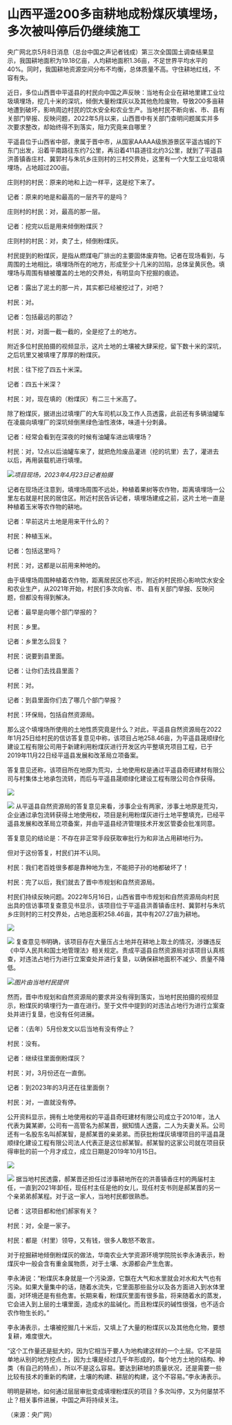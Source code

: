 # 山西平遥200多亩耕地成粉煤灰填埋场，多次被叫停后仍继续施工

央广网北京5月8日消息（总台中国之声记者钱成）第三次全国国土调查结果显示，我国耕地面积为19.18亿亩，人均耕地面积1.36亩，不足世界平均水平的40%。同时，我国耕地资源空间分布不均衡，总体质量不高。守住耕地红线，不容有失。

近日，多位山西晋中平遥县的村民向中国之声反映：当地有企业在耕地里建工业垃圾填埋场，挖几十米的深坑，倾倒大量粉煤灰以及其他危险废物，导致200多亩耕地遭到破坏，影响周边村民的饮水安全和农业生产。当地村民不断向省、市、县有关部门举报、反映问题，2022年5月以来，山西晋中有关部门查明问题属实并多次要求整改，却始终得不到落实，阻力究竟来自哪里？

平遥县位于山西省中部，隶属于晋中市，从国家AAAAA级旅游景区平遥古城的下东门出发，沿着平南路往东约7公里，再沿着411县道往北约3公里，就到了平遥县洪善镇香庄村、冀郭村与朱坑乡庄则村的三村交界处，这里有一个大型工业垃圾填埋场，占地超过200亩。

庄则村的村民：原来的地和上边一样平，这是挖下来了。

记者：原来的地是和最高的一层齐平的是吗？

庄则村的村民：对，最高的那一层。

记者：挖完以后是用来倾倒粉煤灰？

庄则村的村民：对，卖了土，倾倒粉煤灰。

村民提到的粉煤灰，是指从燃煤电厂排出的主要固体废弃物。记者在现场看到，与周围的土地相比，填埋场所在的地方，形成至少十几米的凹陷，总体呈黄灰色。填埋场与周围有植被覆盖的土地的交界处，有明显向下挖掘的痕迹。

记者：露出了泥土的那一片，其实都已经被挖过了，对吧？

村民：对。

记者：包括最远的那边？

村民：对，对面一截一截的，全是挖了土的地方。

附近多位村民拍摄的视频显示，这片土地的土壤被大肆采挖，留下数十米的深坑，之后坑里又被填埋了厚厚的粉煤灰。

村民：往下挖了四五十米深。

记者：四五十米深？

村民：对，现在填的（粉煤灰）有二三十米高了。

除了粉煤灰，据进出过填埋厂的大车司机以及工作人员透露，此前还有多辆油罐车在凌晨向填埋厂的深坑倾倒黑绿色油性液体，味道十分刺鼻。

记者：经常会看到在深夜的时候有油罐车进出填埋场？

村民：对，12点以后油罐车来了，就把危险废品灌进（挖的坑里）去了，灌进去以后，再用装载机进行填埋。

![](https://inews.gtimg.com/om_bt/Ogr-gdAiUb6ZN2MWSlTQfMoDaW8mz8FBOn3JGm-QR9r5kAA/1000)_项目现场，2023年4月23日记者拍摄_

记者在现场还注意到，填埋场周围不远处，种植着果树等农作物，距离填埋场一公里左右就是村民的居住区。附近村民告诉记者，填埋场建成之前，这片土地一直是种植着玉米等农作物的耕地。

记者：早前这片土地是用来干什么的？

村民：种植玉米。

记者：包括这里吗？

村民：对，这都是以前用来种地的。

由于填埋场周围种植着农作物，距离居民区也不远，附近的村民担心影响饮水安全和农业生产，从2021年开始，村民们多次向省、市、县有关部门举报、反映问题，但都没有得到解决。

记者：最早是向哪个部门举报的？

村民：乡里。

记者：乡里怎么回复？

村民：说要到县里面。

记者：让你们去找县里面？

村民：对。

记者：到县里面你们去了哪几个部门举报？

村民：环保局，包括自然资源局。

那么这个填埋场所使用的土地性质究竟是什么？对此，平遥县自然资源局在2022年1月25日给村民的信访答复意见中称，该项目占地258.46亩，为平遥县晟顺绿化建设工程有限公司用于新建利用粉煤灰进行开发区内平整填充项目工程，已于2019年11月22日经平遥县发展和改革局立项备案。

答复意见还称，该项目所在地原为荒沟，土地使用权是通过平遥县奇旺建材有限公司与村集体土地承包流转，而后与平遥县晟顺绿化建设工程有限公司合作获得。

![](https://inews.gtimg.com/om_bt/OaaUi6_-fu2ls3h9ZJarLbsWFNIzTNZYEzVa4eSwQJ5GIAA/1000)

![](https://inews.gtimg.com/om_bt/OvimBsCwAYI_N6K2ppzL3yLLJtaHBycjEEv3TQ-2DgZa8AA/1000)
从平遥县自然资源局的答复意见来看，涉事企业有两家，涉事土地原是荒沟，企业通过承包流转获得土地使用权，项目是利用粉煤灰进行土地平整填充，已经平遥县发展和改革局立项备案，并由平遥县经济管理技术开发区管委会批准同意。

答复意见的结论是：不存在非正常手段获取审批行为和非法占用耕地行为。

但对于这份答复，村民们并不认同。

村民：我们老百姓很多都是靠种地为生，不能把子孙的地都破坏了！

村民：完了以后，我们就去了晋中市规划和自然资源局。

村民们持续反映问题。2022年5月16日，山西省晋中市规划和自然资源局向村民出具的信访事项复查意见书显示，该项目位于平遥县洪善镇香庄村、冀郭村与朱坑乡庄则村的三村交界处，占地总面积258.46亩，其中有207.27亩为耕地。

![](https://inews.gtimg.com/om_bt/ON-OAoSq1gkHtpcKwObYpHVmSP9-HVdCQQPM93YCqy-k4AA/1000)

![](https://inews.gtimg.com/om_bt/ORz0DRtkn7eAKWjSQ7l-Z-k5JE3Ji0IE_LyhVaMo7dLh8AA/1000)
复查意见书明确，该项目存在大量压占土地并在耕地上取土的情况，涉嫌违反《中华人民共和国土地管理法》相关规定。责成平遥县自然资源局对该项目认真核查，对违法占地行为进行立案查处并进行复垦，以确保耕地面积不减少、质量不降低。

![](https://inews.gtimg.com/om_bt/Or3LUPJjyR8Kksez_2xYSE-Ct9ztoleECbA7t15HxV_uIAA/1000)_图片由当地村民提供_

然而，晋中市规划和自然资源局的要求并没有得到落实，当地村民拍摄的视频显示，粉煤灰的填埋行为一直在进行。至于文件中提到的对违法占地行为进行立案查处并进行复垦，也没有任何进展。

记者：（去年）5月份发文以后当地有没有停止？

村民：没有。

记者：继续往里面倒粉煤灰？

村民：对，3月份还在一直倒。

记者：到2023年的3月还在往里面倒？

村民：对，一直就没有停。

公开资料显示，拥有土地使用权的平遥县奇旺建材有限公司成立于2010年，法人代表为冀某卿，公司有一高管名为郝某晋，据知情人透露，二人为夫妻关系。公司还有一名股东名叫郝某智，是郝某晋的亲弟弟。而获批粉煤灰填埋项目的平遥县晟顺绿化建设工程有限公司法人代表正是这位郝某智。郝某智的这家公司就在项目获得审批的前一个月才成立，成立日期是2019年10月15日。

![](https://inews.gtimg.com/om_bt/OyNBQaXyWj1vbMArXyBvsk2vI0E9lbbaFMC3ot6hYqCOgAA/1000)

![](https://inews.gtimg.com/om_bt/O-Iyd68lKHjWXnIVN_ZSfRkUJGB3tWLlwLbsr2BbX3h-MAA/1000)
据当地村民透露，郝某晋还担任过涉事耕地所在的洪善镇香庄村的两届村主任，一直到2021年卸任，现任村主任是他的女儿，现任村支书则是郝某晋的另一个亲弟弟郝某程。对于这一家人，当地村民都很熟悉。

记者：这项目都和他们郝家有关？

村民：对，全是一家子。

村民：都是（村里）领导，又有钱，很多人敢怒不敢言。

对于挖掘耕地倾倒粉煤灰的做法，华南农业大学资源环境学院院长李永涛表示，粉煤灰中一般会含有重金属物质，对于土壤、水源都会产生危害。

李永涛说：“粉煤灰本身就是一个污染源，它飘在大气和水里就会对水和大气也有污染。如果大量集中的话，随着水流失，它里面那些盐分以及各方面进入到水体里面，对环境还是有些危害。长期来看，粉煤灰里面有很多盐，将来随着水的蒸发，它会进入到上层的土壤里面，造成水的盐碱化。而且粉煤灰的碱性很强，也不适合农作物生长的。”

李永涛表示，土壤被挖掘几十米后，又填上了大量的粉煤灰以及其他危化物，要想复耕，难度很大。

“这个工作量还是挺大的，因为它相当于要人为地构建这样的一个土层。它不是简单地从别的地方挖点土，因为土壤是经过几千年形成的，每个地方土地的结构、种类（有自己的特点），所以不是这么容易。要达到耕地的质量状况，还是需要一些比较有技术的重新的构建，土壤的构建、耕层的构建，这个不容易。”李永涛表示。

明明是耕地，如何通过层层审批变成填埋粉煤灰的项目？多次叫停，又为何屡禁不止？相关事件进展，中国之声将持续关注。

（来源：央广网）

